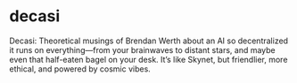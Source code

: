 # decasi
Decasi: Theoretical musings of Brendan Werth about an AI so decentralized it runs on everything—from your brainwaves to distant stars, and maybe even that half-eaten bagel on your desk. It’s like Skynet, but friendlier, more ethical, and powered by cosmic vibes.
